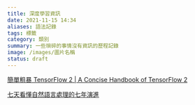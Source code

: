 ```yaml
---
title: 深度學習資訊
date: 2021-11-15 14:34
aliases: 語法記錄 
tags: 標籤
category: 類別
summary: 一些瑣碎的事情沒有資訊的歷程記錄
image: /images/圖片名稱
status: draft
---
```


[簡單粗暴 TensorFlow 2 | A Concise Handbook of TensorFlow 2](https://tf.wiki/zh_hant/)

[七天看懂自然語言處理的七年演進](https://zh-tw.coderbridge.com/series/2ec9cf0af3f74ed99371952f4849ae33)

